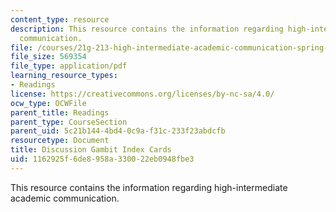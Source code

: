 ```yaml
---
content_type: resource
description: This resource contains the information regarding high-intermediate academic
  communication.
file: /courses/21g-213-high-intermediate-academic-communication-spring-2004/1162925f6de8958a330022eb0948fbe3_MIT21G_213S04_discuss.pdf
file_size: 569354
file_type: application/pdf
learning_resource_types:
- Readings
license: https://creativecommons.org/licenses/by-nc-sa/4.0/
ocw_type: OCWFile
parent_title: Readings
parent_type: CourseSection
parent_uid: 5c21b144-4bd4-0c9a-f31c-233f23abdcfb
resourcetype: Document
title: Discussion Gambit Index Cards
uid: 1162925f-6de8-958a-3300-22eb0948fbe3
---
```

This resource contains the information regarding high-intermediate academic communication.